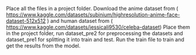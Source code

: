 Place all the files in a project folder.
Download the anime dataset from ( https://www.kaggle.com/datasets/subinium/highresolution-anime-face-dataset-512x512 ) and human dataset from ( https://www.kaggle.com/datasets/jessicali9530/celeba-dataset)
Place them in the project folder, run dataset_pre2 for preprocessing the datasets and dataset_pre1 for splitting it into train and test.
Run the train file to train and get the results from the model.

